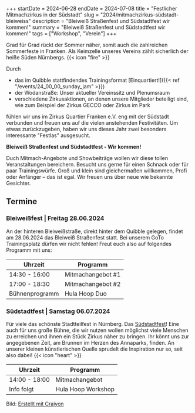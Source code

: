 +++
startDate = 2024-06-28
endDate = 2024-07-08
title = "Festlicher Mitmachzirkus in der Südstadt"
slug =  "2024/mitmachzirkus-südstadt-bleiweiss"
description = "Bleiweiß Straßenfest und Südstadtfest wir kommen!"
summary = "Bleiweiß Straßenfest und Südstadtfest wir kommen!"
tags = ["Workshop", "Verein"]
+++

Grad für Grad rückt der Sommer näher, somit auch die zahlreichen Sommerfeste in Franken. Als Keimzelle unseres Vereins zählt
sicherlich der heiße Süden Nürnbergs. {{< icon "fire" >}}

Durch
- das im Quibble stattfindendes Trainingsformat [Einquartiert!]({{< ref "/events/24_00_00_sunday_jam" >}})
- der Wodanstraße: Unser aktueller Vereinssitz und Plenumsraum
- verschiedene Zirkusaktionen, an denen unsere Mitglieder beteiligt sind, wie zum Beispiel der Zirkus GECCO oder Zirkus im Park

fühlen wir uns im Zirkus Quartier Franken e.V. eng mit der Südstadt verbunden und freuen uns auf die vielen anstehenden Festivitäten.
Um etwas zurückzugeben, haben wir uns dieses Jahr zwei besonders interessante "Festlas" ausgesucht.

**Bleiweiß Straßenfest und Südstadtfest - Wir kommen!**

Duch Mitmach-Angebote und Showbeiträge wollen wir diese tollen Veranstaltungen bereichern. Besucht uns gerne für einen Schnack oder für paar Trainingswürfe. Groß und klein sind gleichermaßen willkommen, Profi oder Anfänger – das ist egal. Wir freuen uns über neue wie bekannte Gesichter. 

## Termine
### Bleiweißfest | Freitag 28.06.2024
An der hinteren Bleiweißstraße, direkt hinter dem Quibble gelegen, findet am 28.06.2024 das Bleiweiß Straßenfest statt. Bei unserem GoTo Trainingsplatz dürfen wir nicht fehlen! Freut euch also auf folgendes Programm mit uns:

|Uhrzeit|Programm|
|---|---|
|14:30 - 16:00|Mitmachangebot #1|
|17:00 - 18:30|Mitmachangebot #2|
|Bühnenprogramm| Hula Hoop Duo|

### Südstadtfest | Samstag 06.07.2024

Für viele das schönste Stadtteilfest in Nürnberg. Das [Südstadtfest](https://www.suedstadtfest.de/)! Eine auch für uns große Bühne, die wir nutzen wollen möglichst viele Menschen zu erreichen und ihnen ein Stück Zirkus näher zu bringen. Ihr könnt uns zur angegebenen Zeit, am Brunnen im Herzen des Annaparks, finden. An unserer kleinen künstlerischen Quelle sprudelt die Inspiration nur so, seit also dabei! {{< icon "heart" >}}

|Uhrzeit|Programm|
|---|---|
|14:00 - 18:00|Mitmachangebot|
|Info folgt|Hula Hoop Workshop|




Bild: [Erstellt mit Craiyon](https://www.craiyon.com/)